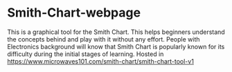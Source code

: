 # Smith-Chart-webpage
This is a graphical tool for the Smith Chart.
This helps beginners understand the concepts behind and play with it without any effort. 
People with Electronics background will know that Smith Chart is popularly known for its difficulty during the initial stages of learning. 
Hosted in https://www.microwaves101.com/smith-chart/smith-chart-tool-v1
